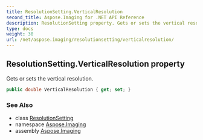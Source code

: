 ```yaml
---
title: ResolutionSetting.VerticalResolution
second_title: Aspose.Imaging for .NET API Reference
description: ResolutionSetting property. Gets or sets the vertical resolution
type: docs
weight: 30
url: /net/aspose.imaging/resolutionsetting/verticalresolution/
---
```

## ResolutionSetting.VerticalResolution property

Gets or sets the vertical resolution.

```csharp
public double VerticalResolution { get; set; }
```

### See Also

* class [ResolutionSetting](../)
* namespace [Aspose.Imaging](../../resolutionsetting/)
* assembly [Aspose.Imaging](../../../)


